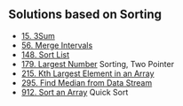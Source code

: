 Solutions based on Sorting
---

- [15. 3Sum](./15.go)
- [56. Merge Intervals](./56.go)
- [148. Sort List](./148.go)
- [179. Largest Number](./179.go) Sorting, Two Pointer
- [215. Kth Largest Element in an Array](./215.go)
- [295. Find Median from Data Stream](./295.go)
- [912. Sort an Array](./912.go) Quick Sort

